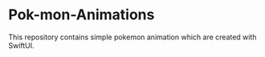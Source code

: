 # Pok-mon-Animations
This repository contains simple pokemon animation which are created with SwiftUI.
